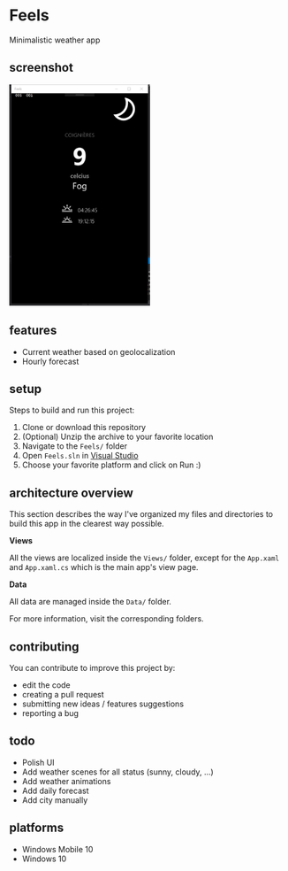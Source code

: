# Feels
Minimalistic weather app

## screenshot

<img src="./home.png" height="400" alt="home weather"/>

## features

* Current weather based on geolocalization
* Hourly forecast

## setup
Steps to build and run this project:

1. Clone or download this repository
2. (Optional) Unzip the archive to your favorite location
3. Navigate to the ```Feels/``` folder
4. Open ```Feels.sln``` in [Visual Studio](https://www.visualstudio.com/thank-you-downloading-visual-studio/?sku=Community&rel=15)
5. Choose your favorite platform and click on Run :)


## architecture overview

This section describes the way I've organized my files and directories
to build this app in the clearest way possible.

**Views**

All the views are localized inside the ```Views/``` folder, except for the ```App.xaml``` and ```App.xaml.cs``` which is the main app's view page.

**Data**

All data are managed inside the ```Data/``` folder.

For more information, visit the corresponding folders.

## contributing

You can contribute to improve this project by:

* edit the code
* creating a pull request
* submitting new ideas / features suggestions 
* reporting a bug

## todo

* Polish UI
* Add weather scenes for all status (sunny, cloudy, ...)
* Add weather animations
* Add daily forecast
* Add city manually

## platforms

* Windows Mobile 10
* Windows 10